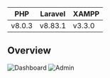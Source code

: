 
PHP | Laravel | XAMPP |
--- | --- | --- |
v8.0.3 | v8.83.1 | v3.3.0 |

## Overview
![Dashboard](https://github.com/yogaiw/yogaiw.github.io/blob/master/content/kancilrentreadme/1.png)
![Admin](https://github.com/yogaiw/yogaiw.github.io/blob/master/content/kancilrentreadme/2.png)
